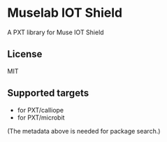 # Muselab IOT Shield

A PXT library for Muse IOT Shield

## License

MIT

## Supported targets

* for PXT/calliope
* for PXT/microbit

(The metadata above is needed for package search.)

